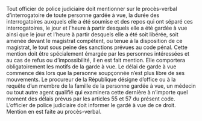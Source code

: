 Tout officier de police judiciaire doit mentionner sur le procès-verbal d’interrogatoire de toute personne gardée à vue, la durée des interrogatoires auxquels elle a été soumise et des repos qui ont séparé ces interrogatoires, le jour et l’heure à partir desquels elle a été gardée à vue ainsi que le jour et l’heure à partir desquels elle a été soit libérée, soit amenée devant le magistrat compétent, ou tenue à la disposition de ce magistrat, le tout sous peine des sanctions prévues au code pénal.
Cette mention doit être spécialement émargée par les personnes intéressées et au cas de refus ou d’impossibilité, il en est fait mention. Elle comportera obligatoirement les motifs de la garde à vue.
Le délai de garde à vue commence dès lors que la personne soupçonnée n’est plus libre de ses mouvements.
Le procureur de la République désigne d’office ou à la requête d’un membre de la famille de la personne gardée à vue, un médecin ou tout autre agent qualifié qui examinera cette dernière à n’importe quel moment des délais prévus par les articles 55 et 57 du présent code.
L’officier de police judiciaire doit informer le gardé à vue de ce droit. Mention en est faite au procès-verbal.